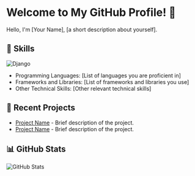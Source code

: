 # Welcome to My GitHub Profile! 👋

Hello, I'm [Your Name], [a short description about yourself].

## 🚀 Skills

![Django](https://img.shields.io/badge/Python-3776AB?style=for-the-badge&logo=django&logoColor=white)
- Programming Languages: [List of languages you are proficient in]
- Frameworks and Libraries: [List of frameworks and libraries you use]
- Other Technical Skills: [Other relevant technical skills]

## 🌱 Recent Projects

- [Project Name](link_to_project) - Brief description of the project.
- [Project Name](link_to_project) - Brief description of the project.

## 📊 GitHub Stats

![GitHub Stats](https://github-readme-stats.vercel.app/api?username=lsneal&show_icons=true&count_private=true&hide=contribs,prs)
